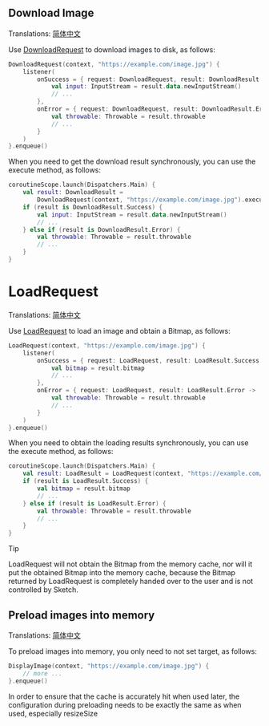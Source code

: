 

## Download Image

Translations: [简体中文](preload_zh.md)

Use [DownloadRequest] to download images to disk, as follows:

```kotlin
DownloadRequest(context, "https://example.com/image.jpg") {
    listener(
        onSuccess = { request: DownloadRequest, result: DownloadResult.Success ->
            val input: InputStream = result.data.newInputStream()
            // ...
        },
        onError = { request: DownloadRequest, result: DownloadResult.Error ->
            val throwable: Throwable = result.throwable
            // ...
        }
    )
}.enqueue()
```

When you need to get the download result synchronously, you can use the execute method, as follows:

```kotlin
coroutineScope.launch(Dispatchers.Main) {
    val result: DownloadResult =
        DownloadRequest(context, "https://example.com/image.jpg").execute()
    if (result is DownloadResult.Success) {
        val input: InputStream = result.data.newInputStream()
        // ...
    } else if (result is DownloadResult.Error) {
        val throwable: Throwable = result.throwable
        // ...
    }
}
```

[DownloadRequest]: ../../sketch-core/src/commonMain/kotlin/com/github/panpf/sketch/request/DownloadRequest.kt

# LoadRequest

Translations: [简体中文](load_request_zh.md)

Use [LoadRequest] to load an image and obtain a Bitmap, as follows:

```kotlin
LoadRequest(context, "https://example.com/image.jpg") {
    listener(
        onSuccess = { request: LoadRequest, result: LoadResult.Success ->
            val bitmap = result.bitmap
            // ...
        },
        onError = { request: LoadRequest, result: LoadResult.Error ->
            val throwable: Throwable = result.throwable
            // ...
        }
    )
}.enqueue()
```

When you need to obtain the loading results synchronously, you can use the execute method, as
follows:

```kotlin
coroutineScope.launch(Dispatchers.Main) {
    val result: LoadResult = LoadRequest(context, "https://example.com/image.jpg").execute()
    if (result is LoadResult.Success) {
        val bitmap = result.bitmap
        // ...
    } else if (result is LoadResult.Error) {
        val throwable: Throwable = result.throwable
        // ...
    }
}
```

> [!TIP]
> LoadRequest will not obtain the Bitmap from the memory cache, nor will it put the obtained
> Bitmap into the memory cache, because the Bitmap returned by LoadRequest is completely handed over
> to the user and is not controlled by Sketch.

[LoadRequest]: ../../sketch-core/src/commonMain/kotlin/com/github/panpf/sketch/request/LoadRequest.kt

## Preload images into memory

Translations: [简体中文](preloading_zh.md)

To preload images into memory, you only need to not set target, as follows:

```kotlin
DisplayImage(context, "https://example.com/image.jpg") {
    // more ...
}.enqueue()
```

In order to ensure that the cache is accurately hit when used later, the configuration during
preloading needs to be exactly the same as when used, especially resizeSize
